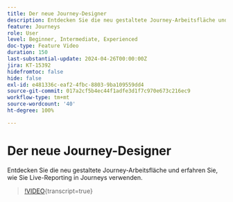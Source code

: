 ```yaml
---
title: Der neue Journey-Designer
description: Entdecken Sie die neu gestaltete Journey-Arbeitsfläche und erfahren Sie, wie Sie Live-Reporting in Journeys verwenden.
feature: Journeys
role: User
level: Beginner, Intermediate, Experienced
doc-type: Feature Video
duration: 150
last-substantial-update: 2024-04-26T00:00:00Z
jira: KT-15392
hidefromtoc: false
hide: false
exl-id: e481336c-eaf2-4fbc-8803-9ba109559dd4
source-git-commit: 017a2cf5b4ec44f1adfe3d1f7c970e673c216ec9
workflow-type: tm+mt
source-wordcount: '40'
ht-degree: 100%

---
```


# Der neue Journey-Designer

Entdecken Sie die neu gestaltete Journey-Arbeitsfläche und erfahren Sie, wie Sie Live-Reporting in Journeys verwenden.

>[!VIDEO](https://video.tv.adobe.com/v/3428767/?learn=on){transcript=true}
